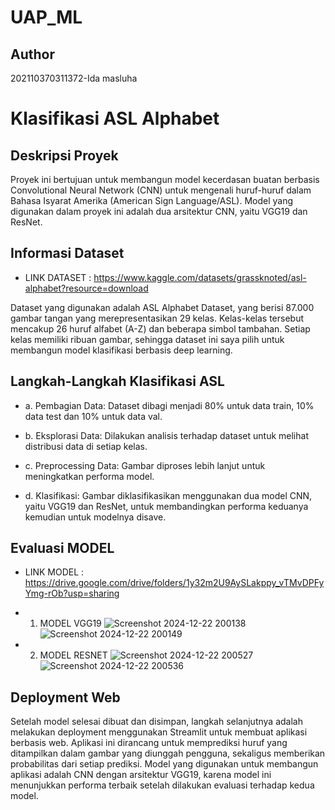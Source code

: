 # UAP_ML
## Author
202110370311372-Ida masluha

# Klasifikasi ASL Alphabet

## Deskripsi Proyek
Proyek ini bertujuan untuk membangun model kecerdasan buatan berbasis Convolutional Neural Network (CNN) 
untuk mengenali huruf-huruf dalam Bahasa Isyarat Amerika (American Sign Language/ASL).
Model yang digunakan dalam proyek ini adalah dua arsitektur CNN, yaitu VGG19 dan ResNet.

## Informasi Dataset
- LINK DATASET : https://www.kaggle.com/datasets/grassknoted/asl-alphabet?resource=download

Dataset yang digunakan adalah ASL Alphabet Dataset, yang berisi 87.000 gambar tangan yang merepresentasikan 29 kelas. 
Kelas-kelas tersebut mencakup 26 huruf alfabet (A-Z) dan beberapa simbol tambahan. 
Setiap kelas memiliki ribuan gambar, sehingga dataset ini saya pilih untuk membangun model klasifikasi berbasis deep learning.

## Langkah-Langkah Klasifikasi ASL
- a. Pembagian Data: 
Dataset dibagi menjadi 80% untuk data train, 10% data test dan 10% untuk data val.

- b. Eksplorasi Data: 
Dilakukan analisis terhadap dataset untuk melihat distribusi data di setiap kelas.

- c. Preprocessing Data: 
Gambar diproses lebih lanjut untuk meningkatkan performa model.

- d. Klasifikasi: 
Gambar diklasifikasikan menggunakan dua model CNN, yaitu VGG19 dan ResNet, untuk membandingkan performa keduanya kemudian untuk modelnya disave. 

## Evaluasi MODEL 
- LINK MODEL : https://drive.google.com/drive/folders/1y32m2U9AySLakppy_vTMvDPFyYmg-rOb?usp=sharing
  
- 1. MODEL VGG19
  ![Screenshot 2024-12-22 200138](https://github.com/user-attachments/assets/d34308ed-b5de-4b0e-ae77-ac0bbfe5635b)
  ![Screenshot 2024-12-22 200149](https://github.com/user-attachments/assets/78095c08-5677-49b2-ac14-58b483c84a9a)

- 2. MODEL RESNET
     ![Screenshot 2024-12-22 200527](https://github.com/user-attachments/assets/fffa61c3-af3a-48de-98fb-6ffb92b1abcc)
     ![Screenshot 2024-12-22 200536](https://github.com/user-attachments/assets/162fc05a-7f56-4fea-977f-d6af67659c18)

## Deployment Web
Setelah model selesai dibuat dan disimpan, langkah selanjutnya adalah melakukan deployment menggunakan Streamlit untuk membuat aplikasi berbasis web. 
Aplikasi ini dirancang untuk memprediksi huruf yang ditampilkan dalam gambar yang diunggah pengguna, sekaligus memberikan probabilitas dari setiap prediksi. 
Model yang digunakan untuk membangun aplikasi adalah CNN dengan arsitektur VGG19, 
karena model ini menunjukkan performa terbaik setelah dilakukan evaluasi terhadap kedua model.
